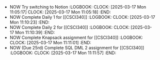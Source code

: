 - NOW Try switching to Notion
  :LOGBOOK:
  CLOCK: [2025-03-17 Mon 11:05:17]
  CLOCK: [2025-03-17 Mon 11:05:18]
  :END:
- NOW Complete Daily 1 for [[CSCI340]]
  :LOGBOOK:
  CLOCK: [2025-03-17 Mon 11:10:23]
  :END:
- NOW Complete Daily 2 for [[CSCI340]]
  :LOGBOOK:
  CLOCK: [2025-03-17 Mon 11:10:39]
  :END:
- NOW Complete Knapsack assignment for [[CSCI340]]
  :LOGBOOK:
  CLOCK: [2025-03-17 Mon 11:11:01]
  :END:
- NOW (Due 25rd) Complete SQL DML 2 assignment for [[CSCI340]]
  :LOGBOOK:
  CLOCK: [2025-03-17 Mon 11:11:57]
  :END: